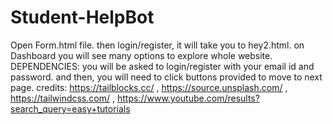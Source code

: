 # Student-HelpBot
Open Form.html file. then login/register, it will take you to hey2.html. on Dashboard you will see many options to explore whole website.
DEPENDENCIES:
you will be asked to login/register with your email id and password. and then,
you will need to click buttons provided to move to next page.
credits: https://tailblocks.cc/ , https://source.unsplash.com/ , https://tailwindcss.com/ , https://www.youtube.com/results?search_query=easy+tutorials

